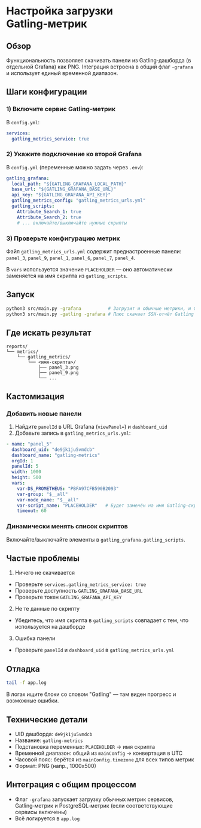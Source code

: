 # Настройка загрузки Gatling‑метрик

## Обзор

Функциональность позволяет скачивать панели из Gatling‑дашборда (в отдельной Grafana) как PNG. Inteграция встроена в общий флаг `-grafana` и использует единый временной диапазон.

## Шаги конфигурации

### 1) Включите сервис Gatling‑метрик

В `config.yml`:
```yaml
services:
  gatling_metrics_service: true
```

### 2) Укажите подключение ко второй Grafana

В `config.yml` (переменные можно задать через `.env`):
```yaml
gatling_grafana:
  local_path: "${GATLING_GRAFANA_LOCAL_PATH}"
  base_url: "${GATLING_GRAFANA_BASE_URL}"
  api_key: "${GATLING_GRAFANA_API_KEY}"
  gatling_metrics_config: "gatling_metrics_urls.yml"
  gatling_scripts:
    Attribute_Search_1: true
    Attribute_Search_2: true
    # ... включайте/выключайте нужные скрипты
```

### 3) Проверьте конфигурацию метрик

Файл `gatling_metrics_urls.yml` содержит преднастроенные панели:
`panel_3`, `panel_9`, `panel_1`, `panel_6`, `panel_7`, `panel_4`.

В `vars` используется значение `PLACEHOLDER` — оно автоматически заменяется на имя скрипта из `gatling_scripts`.

## Запуск

```bash
python3 src/main.py -grafana          # Загрузит и обычные метрики, и Gatling (если включено)
python3 src/main.py -gatling -grafana # Плюс скачает SSH-отчёт Gatling
```

## Где искать результат

```
reports/
└── metrics/
    └── gatling_metrics/
        └── <имя-скрипта>/
            ├── panel_3.png
            ├── panel_9.png
            └── ...
```

## Кастомизация

### Добавить новые панели

1) Найдите `panelId` в URL Grafana (`viewPanel=`) и `dashboard_uid`
2) Добавьте запись в `gatling_metrics_urls.yml`:
```yaml
- name: "panel_5"
  dashboard_uid: "de9jk1ju5vmdcb"
  dashboard_name: "gatling-metrics"
  orgId: 1
  panelId: 5
  width: 1000
  height: 500
  vars:
    var-DS_PROMETHEUS: "PBFA97CFB590B2093"
    var-group: "$__all"
    var-node_name: "$__all"
    var-script_name: "PLACEHOLDER"   # Будет заменён на имя Gatling-скрипта
    timeout: 60
```

### Динамически менять список скриптов

Включайте/выключайте элементы в `gatling_grafana.gatling_scripts`.

## Частые проблемы

1) Ничего не скачивается
- Проверьте `services.gatling_metrics_service: true`
- Проверьте доступность `GATLING_GRAFANA_BASE_URL`
- Проверьте токен `GATLING_GRAFANA_API_KEY`

2) Не те данные по скрипту
- Убедитесь, что имя скрипта в `gatling_scripts` совпадает с тем, что используется на дашборде

3) Ошибка панели
- Проверьте `panelId` и `dashboard_uid` в `gatling_metrics_urls.yml`

## Отладка

```bash
tail -f app.log
```
В логах ищите блоки со словом "Gatling" — там виден прогресс и возможные ошибки.

## Технические детали

- UID дашборда: `de9jk1ju5vmdcb`
- Название: `gatling-metrics`
- Подстановка переменных: `PLACEHOLDER` → имя скрипта
- Временной диапазон: общий из `mainConfig` → конвертация в UTC
- Часовой пояс: берётся из `mainConfig.timezone` для всех типов метрик
- Формат: PNG (напр., 1000x500)

## Интеграция с общим процессом

- Флаг `-grafana` запускает загрузку обычных метрик сервисов, Gatling‑метрик и PostgreSQL‑метрик (если соответствующие сервисы включены)
- Всё логируется в `app.log`
